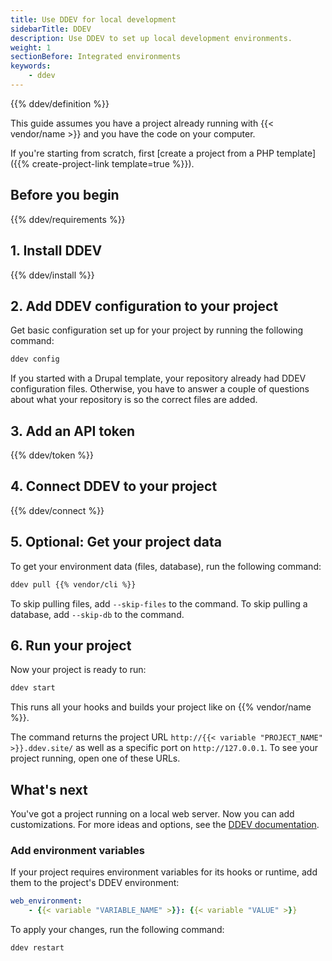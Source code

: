 ```yaml
---
title: Use DDEV for local development
sidebarTitle: DDEV
description: Use DDEV to set up local development environments.
weight: 1
sectionBefore: Integrated environments
keywords:
    - ddev 
---
```


{{% ddev/definition %}}

This guide assumes you have a project already running with {{< vendor/name >}} and you have the code on your computer.

If you're starting from scratch, first [create a project from a PHP template]({{% create-project-link template=true %}}).

## Before you begin

{{% ddev/requirements %}}

## 1. Install DDEV

{{% ddev/install %}}

## 2. Add DDEV configuration to your project

Get basic configuration set up for your project by running the following command:

```bash
ddev config
```

If you started with a Drupal template, your repository already had DDEV configuration files.
Otherwise, you have to answer a couple of questions about what your repository is
so the correct files are added.

## 3. Add an API token

{{% ddev/token %}}

## 4. Connect DDEV to your project

{{% ddev/connect %}}

## 5. Optional: Get your project data

To get your environment data (files, database), run the following command:

```bash
ddev pull {{% vendor/cli %}}
```

To skip pulling files, add `--skip-files` to the command.
To skip pulling a database, add `--skip-db` to the command.

## 6. Run your project

Now your project is ready to run:

```bash
ddev start
```

This runs all your hooks and builds your project like on {{% vendor/name %}}.

The command returns the project URL `http://{{< variable "PROJECT_NAME" >}}.ddev.site/`
as well as a specific port on `http://127.0.0.1`.
To see your project running, open one of these URLs.

## What's next

You've got a project running on a local web server.
Now you can add customizations.
For more ideas and options, see the [DDEV documentation](https://ddev.readthedocs.io/en/stable/).

### Add environment variables

If your project requires environment variables for its hooks or runtime,
add them to the project's DDEV environment:

```yaml {location=".ddev/config.yaml"}
web_environment:
    - {{< variable "VARIABLE_NAME" >}}: {{< variable "VALUE" >}}
```

To apply your changes, run the following command:

```bash
ddev restart
```
